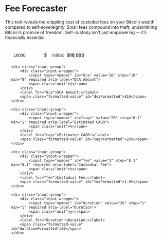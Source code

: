 # Fee Forecaster

This tool reveals the crippling cost of custodial fees on your Bitcoin wealth compared to self-sovereignty. 
Small fees compound into theft, undermining Bitcoin’s promise of freedom. Self-custody isn’t just empowering -- it’s financially essential.

<style>
    .input-container {
        padding: 20px;
        border: 1px solid var(--md-default-fg-color--light);
        border-radius: 8px;
        background: var(--md-default-bg-color);
        margin-bottom: 20px;
    }
    .input-group {
        display: flex;
        align-items: center;
        margin-bottom: 15px;
    }
    .input-wrapper {
        display: flex;
        align-items: stretch;
        border: 1px solid var(--md-default-fg-color--light);
        border-radius: 4px;
        background: var(--md-default-bg-color);
        transition: border-color 0.2s, box-shadow 0.2s;
    }
    .input-wrapper:hover {
        border-color: var(--md-primary-fg-color--light);
    }
    .input-wrapper:focus-within {
        border-color: var(--md-primary-fg-color);
        box-shadow: 0 0 5px rgba(var(--md-primary-fg-color--rgb), 0.3);
    }
    input[type="number"] {
        width: 100px;
        padding: 8px;
        border: none;
        font-size: 1em;
        color: var(--md-default-fg-color);
        outline: none;
        border-radius: 4px 0 0 4px;
    }
    .unit {
        padding: 0 8px;
        font-size: 1em;
        color: var(--md-default-fg-color);
        pointer-events: none;
        border-left: 1px solid var(--md-default-fg-color--light);
        background: rgba(var(--md-default-bg-color--rgb), 0.7);
        display: flex;
        align-items: center;
        border-radius: 0 4px 4px 0;
    }
    .input-container label {
        font-size: 1em;
        color: var(--md-default-fg-color);
        margin-left: 10px;
        margin-right: 10px;
    }
    .formatted-value {
        font-weight: bold;
        color: var(--md-primary-fg-color);
    }
    #error {
        margin-top: 10px;
        padding: 10px;
        border: 1px solid var(--md-typeset-color-error);
        border-radius: 4px;
        background: var(--md-default-bg-color);
        color: var(--md-typeset-color-error);
        font-size: 0.9em;
    }
    #results {
        margin-top: 20px;
    }
    #results .summary {
        display: grid;
        grid-template-columns: 1fr;
        gap: 10px;
        margin-bottom: 15px;
        padding: 10px;
        background: var(--md-default-bg-color--light);
        border-radius: 4px;
    }
    #results .summary p {
        margin: 0;
        font-size: 1.1em;
        font-weight: bold;
        color: var(--md-default-fg-color);
    }
    /* Ensure custodial cost dollar amount is red in both light/dark modes */
    .custodial-cost {
        color: var(--md-typeset-color-error, #dc3545) !important;
    }
    #results .text {
        font-size: 1em;
        line-height: 1.8;
        color: var(--md-default-fg-color);
    }
    #results strong {
        color: var(--md-default-fg-color--dark);
    }
    #chart {
        width: 100%;
        max-width: 600px;
        height: 300px;
        margin: 20px 0;
    }
</style>

<form id="calcForm" class="input-container">
    <div class="input-group">
        <div class="input-wrapper">
            <input type="number" id="initial" value="10000" step="1000" required aria-label="Initial">
            <span class="unit">$</span>
        </div>
        <label for="initial">Initial:</label>
        <span class="formatted-value" id="initialFormatted">$10,000</span>
    </div>
    
    <div class="input-group">
        <div class="input-wrapper">
            <input type="number" id="dca" value="10" step="10" min="0" required aria-label="DCA Amount">
            <span class="unit">$</span>
        </div>
        <label for="dca">DCA Amount:</label>
        <span class="formatted-value" id="dcaFormatted">$10</span>
    </div>
    
    <div class="input-group">
        <div class="input-wrapper">
            <input type="number" id="cagr" value="20" step="0.1" min="1" required aria-label="Estimated CAGR">
            <span class="unit">%</span>
        </div>
        <label for="cagr">Estimated CAGR:</label>
        <span class="formatted-value" id="cagrFormatted">20%</span>
    </div>
    
    <div class="input-group">
        <div class="input-wrapper">
            <input type="number" id="fee" value="1" step="0.1" min="0.1" required aria-label="Custodial Fee">
            <span class="unit">%</span>
        </div>
        <label for="fee">Custodial Fee:</label>
        <span class="formatted-value" id="feeFormatted">1.0%</span>
    </div>
    
    <div class="input-group">
        <div class="input-wrapper">
            <input type="number" id="duration" value="30" step="1" min="1" required aria-label="Duration">
            <span class="unit">yr</span>
        </div>
        <label for="duration">Duration:</label>
        <span class="formatted-value" id="durationFormatted">30</span>
    </div>
</form>

<div id="error" aria-live="polite"></div>
<div id="results"></div>

<script src="https://cdn.jsdelivr.net/npm/chart.js"></script>
<script>
    // Format number as currency or percent
    function formatValue(value, type, isDCA = false, isFee = false, isWholeDollar = false) {
        const num = parseFloat(value);
        if (type === 'currency') {
            return '$' + num.toLocaleString('en-US', {
                minimumFractionDigits: isWholeDollar || (isDCA && Number.isInteger(num)) ? 0 : num % 1 !== 0 ? 2 : 0,
                maximumFractionDigits: isWholeDollar || (isDCA && Number.isInteger(num)) ? 0 : 2
            });
        } else if (type === 'percent') {
            return num.toFixed(isFee ? 1 : Number.isInteger(num) ? 0 : 1) + '%';
        } else {
            return num.toString();
        }
    }

    // Update formatted values next to inputs
    function updateFormattedValues() {
        document.getElementById('initialFormatted').textContent = formatValue(document.getElementById('initial').value, 'currency', false, false, true);
        document.getElementById('dcaFormatted').textContent = formatValue(document.getElementById('dca').value, 'currency', true);
        document.getElementById('cagrFormatted').textContent = formatValue(document.getElementById('cagr').value, 'percent', false);
        document.getElementById('feeFormatted').textContent = formatValue(document.getElementById('fee').value, 'percent', false, true);
        document.getElementById('durationFormatted').textContent = formatValue(document.getElementById('duration').value, 'number');
    }

    // Validate inputs
    function validateInputs() {
        const initial = parseFloat(document.getElementById('initial').value) || 0;
        const dca = parseFloat(document.getElementById('dca').value) || 0;
        const cagr = parseFloat(document.getElementById('cagr').value) || 0;
        const fee = parseFloat(document.getElementById('fee').value) || 0;
        const years = parseInt(document.getElementById('duration').value) || 0;

        const errors = [];
        if (initial <= 0) errors.push("Initial must be greater than 0");
        if (dca < 0) errors.push("DCA Amount must be greater than or equal to 0");
        if (cagr < 1) errors.push("Estimated CAGR must be greater than or equal to 1%");
        if (fee < 0.1) errors.push("Custodial Fee must be greater than or equal to 0.1%");
        if (years < 1) errors.push("Duration must be greater than or equal to 1 year");

        const errorDiv = document.getElementById('error');
        if (errors.length > 0) {
            errorDiv.innerHTML = `<p>${errors.join('<br>')}</p>`;
            return false;
        } else {
            errorDiv.innerHTML = '';
            return true;
        }
    }

    function calculate() {
        // Only proceed if inputs are valid
        if (!validateInputs()) {
            document.getElementById('results').innerHTML = '';
            return;
        }

        const initial = parseFloat(document.getElementById('initial').value) || 0.001;
        const dailyDCA = parseFloat(document.getElementById('dca').value) || 0;
        const cagr = parseFloat(document.getElementById('cagr').value) / 100 || 0.01;
        const fee = parseFloat(document.getElementById('fee').value) / 100 || 0.001;
        const years = parseInt(document.getElementById('duration').value) || 1;
        
        // Convert daily DCA to annual (365.25 days per year)
        const annualDCA = dailyDCA * 365.25;
        
        // Sovereign (0% fee):
        const sovereignLumpSum = initial * Math.pow(1 + cagr, years);
        const sovereignDCAValue = cagr > 0 ? annualDCA * (Math.pow(1 + cagr, years) - 1) / cagr : annualDCA * years;
        const sovereignTotal = sovereignLumpSum + sovereignDCAValue;
        
        // Custody (effective growth = cagr - fee):
        const effectiveCAGR = cagr - fee;
        const custodyLumpSum = initial * Math.pow(1 + effectiveCAGR, years);
        const custodyDCAValue = effectiveCAGR > 0 ? annualDCA * (Math.pow(1 + effectiveCAGR, years) - 1) / effectiveCAGR : annualDCA * years;
        const custodyTotal = custodyLumpSum + custodyDCAValue;
        
        // Lost value
        const lost = sovereignTotal - custodyTotal;
        const percentLost = sovereignTotal > 0 ? (lost / sovereignTotal) * 100 : 0;
        
        // Display results with summary and persuasive text
        const resultsDiv = document.getElementById('results');
        resultsDiv.innerHTML = `
            <div class="summary">
                <p>Sovereign Value: ${formatValue(sovereignTotal, 'currency', false, false, true)}</p>
                <p>Custodial Cost: <span class="custodial-cost">${formatValue(lost, 'currency', false, false, true)}</span> (${percentLost.toFixed(1)}%)</p>
            </div>
            <div id="chart-container"></div>
            <div class="text">
                <p>Starting with ${formatValue(initial, 'currency', false, false, true)} and a daily DCA of ${formatValue(dailyDCA, 'currency', true)} over ${formatValue(years, 'number')} years at a ${formatValue(cagr * 100, 'percent', false)} Bitcoin CAGR, a sovereign would amass a formidable ${formatValue(sovereignTotal, 'currency', false, false, true)}. This is the power of self-custody: complete control, zero compromise, and every satoshi working for you in a world returning to sound money.</p>
                <p>But choosing a custodian with a ${formatValue(fee * 100, 'percent', false, true)} annual fee?</p>
                <p>You’re not just losing money -- you’re <strong>paying ${formatValue(lost, 'currency', false, false, true)}</strong>, a devastating ${percentLost.toFixed(1)}% of your potential wealth, to dodge the responsibility of securing your own Bitcoin. This isn’t just a fee; it’s a betrayal of Bitcoin’s promise, trading your financial sovereignty for a false sense of security. Worse, you’re exposed to catastrophic risks -- hacks, bankruptcies, government seizures, or rehypothecation -- any of which could erase your wealth entirely. Why gamble your future with middlemen when you can hold your keys and own your destiny?</p>
                <p>Bitcoin is freedom. Choose sovereignty, or lose everything.</p>
            </div>
        `;
        
        // Graceful degradation: Check if Chart.js is loaded
        if (window.Chart) {
            // Add canvas to chart container
            const chartContainer = document.getElementById('chart-container');
            const canvas = document.createElement('canvas');
            canvas.id = 'chart';
            chartContainer.appendChild(canvas);
            
            // Get chart data
            const labels = [];
            const sovereignData = [];
            const custodialCostData = [];
            for (let year = 0; year <= years; year++) {
                // Sovereign
                const sovereignLumpSum = initial * Math.pow(1 + cagr, year);
                const sovereignDCAValue = cagr > 0 ? annualDCA * (Math.pow(1 + cagr, year) - 1) / cagr : annualDCA * year;
                const sovereignValue = sovereignLumpSum + sovereignDCAValue;
                sovereignData.push(sovereignValue);

                // Custodial
                const effectiveCAGR = cagr - fee;
                const custodyLumpSum = initial * Math.pow(1 + effectiveCAGR, year);
                const custodyDCAValue = effectiveCAGR > 0 ? annualDCA * (Math.pow(1 + effectiveCAGR, year) - 1) / effectiveCAGR : annualDCA * year;
                const custodyValue = custodyLumpSum + custodyDCAValue;

                // Custodial Cost
                custodialCostData.push(sovereignValue - custodyValue);

                labels.push(year);
            }

            // Draw chart if Chart.js is available
            new Chart(document.getElementById('chart'), {
                type: 'line',
                data: {
                    labels: labels,
                    datasets: [
                        { label: 'Sovereign Value', data: sovereignData, borderColor: '#28a745', fill: false },
                        { label: 'Custodial Cost', data: custodialCostData, borderColor: '#dc3545', fill: false }
                    ]
                },
                options: {
                    responsive: true,
                    scales: {
                        y: { 
                            title: { display: true, text: 'Value ($)' }, 
                            beginAtZero: true,
                            ticks: {
                                callback: function(value) {
                                    return '$' + (value / 1000).toLocaleString('en-US', {maximumFractionDigits: 0}) + 'K';
                                }
                            }
                        },
                        x: { title: { display: true, text: 'Years' } }
                    },
                    plugins: {
                        tooltip: {
                            callbacks: {
                                label: function(context) {
                                    let label = context.dataset.label || '';
                                    if (label) {
                                        label += ': ';
                                    }
                                    label += '$' + context.parsed.y.toLocaleString('en-US', {maximumFractionDigits: 0});
                                    return label;
                                }
                            }
                        }
                    }
                }
            });
        }
        
        // Update formatted values
        updateFormattedValues();
    }
    
    // Add event listeners to all inputs for auto-calculation
    document.querySelectorAll('#calcForm input').forEach(input => {
        input.addEventListener('input', calculate);
    });
    
    // Initial calculation and formatting on page load
    calculate();
</script>



























